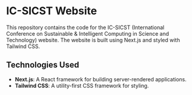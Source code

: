 # IC-SICST Website

This repository contains the code for the IC-SICST (International Conference on Sustainable & Intelligent Computing in Science and Technology) website. The website is built using Next.js and styled with Tailwind CSS.

## Technologies Used

- **Next.js**: A React framework for building server-rendered applications.
- **Tailwind CSS**: A utility-first CSS framework for styling.

